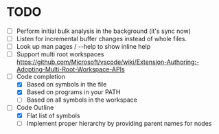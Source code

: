 # TODO

- [ ] Perform initial bulk analysis in the background (it's sync now)
- [ ] Listen for incremental buffer changes instead of whole files.
- [ ] Look up man pages / --help to show inline help
- [ ] Support multi root workspaces
      https://github.com/Microsoft/vscode/wiki/Extension-Authoring:-Adopting-Multi-Root-Workspace-APIs
- [ ] Code completion
  - [x] Based on symbols in the file
  - [x] Based on programs in your PATH
  - [ ] Based on all symbols in the workspace
- [ ] Code Outline
  - [x] Flat list of symbols
  - [ ] Implement proper hierarchy by providing parent names for nodes
